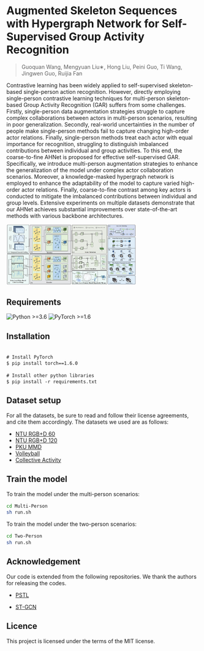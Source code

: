 # Augmented Skeleton Sequences with Hypergraph Network for Self-Supervised Group Activity Recognition

>Guoquan Wang, Mengyuan Liu∗, Hong Liu, Peini Guo, Ti Wang, Jingwen Guo, Ruijia Fan


Contrastive learning has been widely applied to self-supervised skeleton-based single-person action recognition. However, directly employing single-person contrastive learning techniques for multi-person skeleton-based Group Activity Recognition (GAR) suffers from some challenges. Firstly, single-person data augmentation strategies struggle to capture complex collaborations between actors in multi-person scenarios, resulting in poor generalization.
Secondly, real-world uncertainties in the number of people make single-person methods fail to capture changing high-order actor relations. Finally, single-person methods treat each actor with equal importance for recognition, struggling to distinguish imbalanced contributions between individual and group activities.  To this end, the coarse-to-fine AHNet is proposed for effective self-supervised GAR.  Specifically, we introduce multi-person augmentation strategies to enhance the generalization of the model under complex actor collaboration scenarios. Moreover, a knowledge-masked hypergraph network is employed to enhance the adaptability of the model to capture varied high-order actor relations.  Finally, coarse-to-fine contrast among key actors is conducted to mitigate the imbalanced contributions between individual and group levels. Extensive experiments on multiple datasets demonstrate that our AHNet achieves substantial improvements over state-of-the-art methods with various backbone architectures.

<img src=".\figure\1.jpg" alt="motivation" style="zoom: 33%;" />


## Requirements

  ![Python >=3.6](https://img.shields.io/badge/Python->=3.6-yellow.svg)    ![PyTorch >=1.6](https://img.shields.io/badge/PyTorch->=1.6-blue.svg)

## Installation

```shell

# Install PyTorch
$ pip install torch==1.6.0

# Install other python libraries
$ pip install -r requirements.txt
```

## Dataset setup

For all the datasets, be sure to read and follow their license agreements, and cite them accordingly. The datasets we used are as follows:

- [NTU RGB+D 60](https://arxiv.org/pdf/1604.02808.pdf)
- [NTU RGB+D 120](https://arxiv.org/pdf/1905.04757.pdf)
- [PKU MMD](https://arxiv.org/pdf/1703.07475.pdf)
- [Volleyball](https://arxiv.org/pdf/1607.02643.pdf)
- [Collective Activity](https://ieeexplore.ieee.org/document/5457461)

## Train the model

To train the model under the multi-person scenarios:

```bash
cd Multi-Person
sh run.sh
```
To train the model under the two-person scenarios:

```bash
cd Two-Person
sh run.sh
```

## Acknowledgement

Our code is extended from the following repositories. We thank the authors for releasing the codes.

- [PSTL](https://github.com/YujieOuO/PSTL)

- [ST-GCN](https://github.com/yysijie/st-gcn)

## Licence

This project is licensed under the terms of the MIT license.
